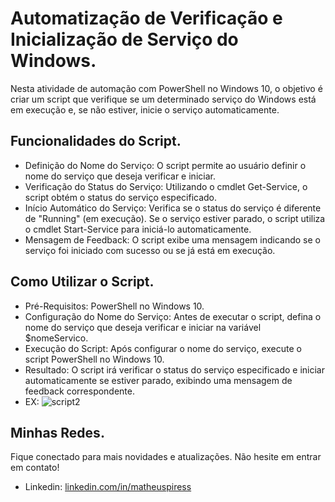 # Automatização de Verificação e Inicialização de Serviço do Windows.
Nesta atividade de automação com PowerShell no Windows 10, o objetivo é criar um script que verifique se um determinado serviço do Windows está em execução e, se não estiver, inicie o serviço automaticamente.

## Funcionalidades do Script.
- Definição do Nome do Serviço:
O script permite ao usuário definir o nome do serviço que deseja verificar e iniciar.
- Verificação do Status do Serviço:
Utilizando o cmdlet Get-Service, o script obtém o status do serviço especificado.
- Início Automático do Serviço:
Verifica se o status do serviço é diferente de "Running" (em execução).
Se o serviço estiver parado, o script utiliza o cmdlet Start-Service para iniciá-lo automaticamente.
- Mensagem de Feedback:
O script exibe uma mensagem indicando se o serviço foi iniciado com sucesso ou se já está em execução.

## Como Utilizar o Script.
- Pré-Requisitos:
PowerShell no Windows 10.
- Configuração do Nome do Serviço:
Antes de executar o script, defina o nome do serviço que deseja verificar e iniciar na variável $nomeServico.
- Execução do Script:
Após configurar o nome do serviço, execute o script PowerShell no Windows 10.
- Resultado:
O script irá verificar o status do serviço especificado e iniciar automaticamente se estiver parado, exibindo uma mensagem de feedback correspondente.
- EX:
![script2](https://github.com/matheus3pires/Quarta-Atividade-de-Automacao-ADS1231-Devops/assets/87993331/d83e0960-b049-4e2e-89b0-822d7304ce58)

## Minhas Redes.
Fique conectado para mais novidades e atualizações. Não hesite em entrar em contato!
 
- Linkedin: [linkedin.com/in/matheuspiress](https://www.linkedin.com/in/matheuspiress/)
